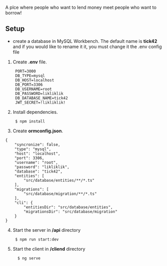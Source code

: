 A plce where people who want to lend money meet people who want to borrow!

## Setup

*  create a database in MySQL Workbench. The default name is **tick42** and if you would like to rename it it, you must change it the .env config file

1. Create **.env** file.   

        PORT=3000
        DB_TYPE=mysql
        DB_HOST=localhost
        DB_PORT=3306
        DB_USERNAME=root
        DB_PASSWORD=likliklik
        DB_DATABASE_NAME=tick42
        JWT_SECRET=!likliklik!

2. Install dependencies.

        $ npm install


3. Create **ormconfig.json**.
```
{
    "syncronize": false,
    "type": "mysql",
    "host": "localhost",
    "port": 3306,
    "username": "root",
    "password": "likliklik",
    "database": "tick42",
    "entities": [
        "src/database/entities/**/*.ts"
    ],
    "migrations": [
        "src/database/migration/**/*.ts"
    ],
    "cli": {
        "entitiesDir": "src/database/entities",
        "migrationsDir": "src/database/migration"
    }
}
```
4. Start the server in **/api** directory

        $ npm run start:dev 

5. Start the client in **/cliend** directory  

         $ ng serve

